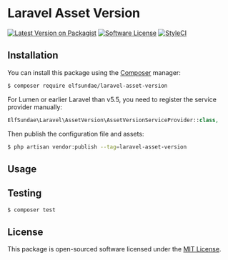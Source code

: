 # Laravel Asset Version

[![Latest Version on Packagist](https://img.shields.io/packagist/v/elfsundae/laravel-asset-version.svg?style=flat-square)](https://packagist.org/packages/elfsundae/laravel-asset-version)
[![Software License](https://img.shields.io/badge/license-MIT-brightgreen.svg?style=flat-square)](LICENSE.md)
[![StyleCI](https://styleci.io/repos/111650758/shield)](https://styleci.io/repos/111650758)

## Installation

You can install this package using the [Composer](https://getcomposer.org) manager:

```sh
$ composer require elfsundae/laravel-asset-version
```

For Lumen or earlier Laravel than v5.5, you need to register the service provider manually:

```php
ElfSundae\Laravel\AssetVersion\AssetVersionServiceProvider::class,
```

Then publish the configuration file and assets:

```sh
$ php artisan vendor:publish --tag=laravel-asset-version
```

## Usage

## Testing

```sh
$ composer test
```

## License

This package is open-sourced software licensed under the [MIT License](LICENSE.md).
